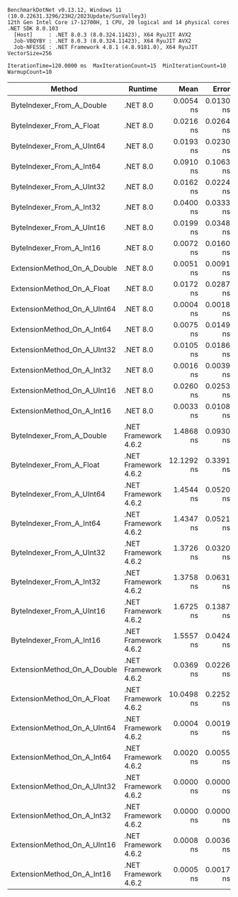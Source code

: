 ```

BenchmarkDotNet v0.13.12, Windows 11 (10.0.22631.3296/23H2/2023Update/SunValley3)
12th Gen Intel Core i7-12700H, 1 CPU, 20 logical and 14 physical cores
.NET SDK 8.0.103
  [Host]     : .NET 8.0.3 (8.0.324.11423), X64 RyuJIT AVX2
  Job-VBQYBY : .NET 8.0.3 (8.0.324.11423), X64 RyuJIT AVX2
  Job-NFESSE : .NET Framework 4.8.1 (4.8.9181.0), X64 RyuJIT VectorSize=256

IterationTime=120.0000 ms  MaxIterationCount=15  MinIterationCount=10
WarmupCount=10

```

| Method                      | Runtime              |       Mean |     Error |    StdDev |     Median | Ratio | RatioSD |
|-----------------------------|----------------------|-----------:|----------:|----------:|-----------:|------:|--------:|
| ByteIndexer_From_A_Double   | .NET 8.0             |  0.0054 ns | 0.0130 ns | 0.0086 ns |  0.0000 ns |     ? |       ? |
| ByteIndexer_From_A_Float    | .NET 8.0             |  0.0216 ns | 0.0264 ns | 0.0174 ns |  0.0211 ns |     ? |       ? |
| ByteIndexer_From_A_UInt64   | .NET 8.0             |  0.0193 ns | 0.0230 ns | 0.0180 ns |  0.0225 ns |     ? |       ? |
| ByteIndexer_From_A_Int64    | .NET 8.0             |  0.0910 ns | 0.1063 ns | 0.0943 ns |  0.0831 ns |     ? |       ? |
| ByteIndexer_From_A_UInt32   | .NET 8.0             |  0.0162 ns | 0.0224 ns | 0.0210 ns |  0.0093 ns |     ? |       ? |
| ByteIndexer_From_A_Int32    | .NET 8.0             |  0.0400 ns | 0.0333 ns | 0.0311 ns |  0.0307 ns |     ? |       ? |
| ByteIndexer_From_A_UInt16   | .NET 8.0             |  0.0199 ns | 0.0348 ns | 0.0308 ns |  0.0037 ns |     ? |       ? |
| ByteIndexer_From_A_Int16    | .NET 8.0             |  0.0072 ns | 0.0160 ns | 0.0116 ns |  0.0000 ns |     ? |       ? |
| ExtensionMethod_On_A_Double | .NET 8.0             |  0.0051 ns | 0.0091 ns | 0.0060 ns |  0.0022 ns |     ? |       ? |
| ExtensionMethod_On_A_Float  | .NET 8.0             |  0.0172 ns | 0.0287 ns | 0.0254 ns |  0.0010 ns |     ? |       ? |
| ExtensionMethod_On_A_UInt64 | .NET 8.0             |  0.0004 ns | 0.0018 ns | 0.0011 ns |  0.0000 ns |     ? |       ? |
| ExtensionMethod_On_A_Int64  | .NET 8.0             |  0.0075 ns | 0.0149 ns | 0.0124 ns |  0.0000 ns |     ? |       ? |
| ExtensionMethod_On_A_UInt32 | .NET 8.0             |  0.0105 ns | 0.0186 ns | 0.0155 ns |  0.0000 ns |     ? |       ? |
| ExtensionMethod_On_A_Int32  | .NET 8.0             |  0.0016 ns | 0.0039 ns | 0.0029 ns |  0.0000 ns |     ? |       ? |
| ExtensionMethod_On_A_UInt16 | .NET 8.0             |  0.0260 ns | 0.0253 ns | 0.0225 ns |  0.0229 ns |     ? |       ? |
| ExtensionMethod_On_A_Int16  | .NET 8.0             |  0.0033 ns | 0.0108 ns | 0.0084 ns |  0.0000 ns |     ? |       ? |
| ByteIndexer_From_A_Double   | .NET Framework 4.6.2 |  1.4868 ns | 0.0930 ns | 0.0870 ns |  1.5052 ns |     ? |       ? |
| ByteIndexer_From_A_Float    | .NET Framework 4.6.2 | 12.1292 ns | 0.3391 ns | 0.3172 ns | 12.0361 ns |     ? |       ? |
| ByteIndexer_From_A_UInt64   | .NET Framework 4.6.2 |  1.4544 ns | 0.0520 ns | 0.0344 ns |  1.4544 ns |     ? |       ? |
| ByteIndexer_From_A_Int64    | .NET Framework 4.6.2 |  1.4347 ns | 0.0521 ns | 0.0488 ns |  1.4282 ns |     ? |       ? |
| ByteIndexer_From_A_UInt32   | .NET Framework 4.6.2 |  1.3726 ns | 0.0320 ns | 0.0167 ns |  1.3720 ns |     ? |       ? |
| ByteIndexer_From_A_Int32    | .NET Framework 4.6.2 |  1.3758 ns | 0.0631 ns | 0.0590 ns |  1.3570 ns |     ? |       ? |
| ByteIndexer_From_A_UInt16   | .NET Framework 4.6.2 |  1.6725 ns | 0.1387 ns | 0.1298 ns |  1.6342 ns |     ? |       ? |
| ByteIndexer_From_A_Int16    | .NET Framework 4.6.2 |  1.5557 ns | 0.0424 ns | 0.0252 ns |  1.5592 ns |     ? |       ? |
| ExtensionMethod_On_A_Double | .NET Framework 4.6.2 |  0.0369 ns | 0.0226 ns | 0.0176 ns |  0.0382 ns |     ? |       ? |
| ExtensionMethod_On_A_Float  | .NET Framework 4.6.2 | 10.0498 ns | 0.2252 ns | 0.1997 ns | 10.0165 ns |     ? |       ? |
| ExtensionMethod_On_A_UInt64 | .NET Framework 4.6.2 |  0.0004 ns | 0.0019 ns | 0.0014 ns |  0.0000 ns |     ? |       ? |
| ExtensionMethod_On_A_Int64  | .NET Framework 4.6.2 |  0.0020 ns | 0.0055 ns | 0.0049 ns |  0.0000 ns |     ? |       ? |
| ExtensionMethod_On_A_UInt32 | .NET Framework 4.6.2 |  0.0000 ns | 0.0000 ns | 0.0000 ns |  0.0000 ns |     ? |       ? |
| ExtensionMethod_On_A_Int32  | .NET Framework 4.6.2 |  0.0000 ns | 0.0000 ns | 0.0000 ns |  0.0000 ns |     ? |       ? |
| ExtensionMethod_On_A_UInt16 | .NET Framework 4.6.2 |  0.0008 ns | 0.0036 ns | 0.0028 ns |  0.0000 ns |     ? |       ? |
| ExtensionMethod_On_A_Int16  | .NET Framework 4.6.2 |  0.0005 ns | 0.0017 ns | 0.0012 ns |  0.0000 ns |     ? |       ? |
